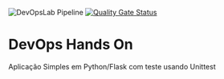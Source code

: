 ![DevOpsLab Pipeline](https://github.com/github/docs/actions/workflows/main.yml/badge.svg?branch=main) [![Quality Gate Status](https://sonarcloud.io/api/project_badges/measure?project=rm345128_devopslab&metric=alert_status)](https://sonarcloud.io/summary/new_code?id=rm345128_devopslab)

# DevOps Hands On
Aplicação Simples em Python/Flask com teste usando Unittest